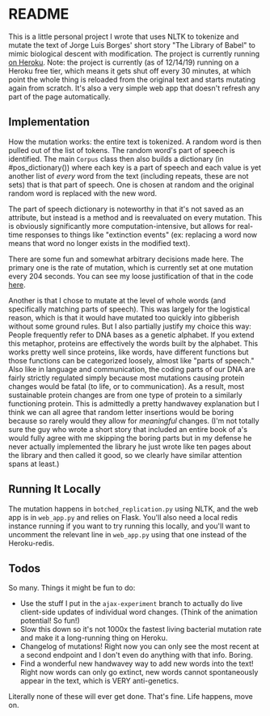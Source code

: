 # README

This is a little personal project I wrote that uses NLTK to tokenize and mutate the text of Jorge Luis Borges' short story "The Library of Babel" to mimic biological descent with modification. The project is currently running [on Heroku](https://botched-replication.herokuapp.com/). Note: the project is currently (as of 12/14/19) running on a Heroku free tier, which means it gets shut off every 30 minutes, at which point the whole thing is reloaded from the original text and starts mutating again from scratch. It's also a very simple web app that doesn't refresh any part of the page automatically.

## Implementation

How the mutation works: the entire text is tokenized. A random word is then pulled out of the list of tokens. The random word's part of speech is identified. The main `Corpus` class then also builds a dictionary (in #pos_dictionary()) where each key is a part of speech and each value is yet another list of _every_ word from the text (including repeats, these are not sets) that is that part of speech. One is chosen at random and the original random word is replaced with the new word.

The part of speech dictionary is noteworthy in that it's not saved as an attribute, but instead is a method and is reevaluated on every mutation. This is obviously significantly more computation-intensive, but allows for real-time responses to things like "extinction events" (ex: replacing a word now means that word no longer exists in the modified text).

There are some fun and somewhat arbitrary decisions made here. The primary one is the rate of mutation, which is currently set at one mutation every 204 seconds. You can see my loose justification of that in the code [here](https://github.com/macroscopicentric/botched_replication/blob/master/botched_replication.py#L12-L22).

Another is that I chose to mutate at the level of whole words (and specifically matching parts of speech). This was largely for the logistical reason, which is that it would have mutated too quickly into gibberish without some ground rules. But I also partially justify my choice this way: People frequently refer to DNA bases as a genetic alphabet. If you extend this metaphor, proteins are effectively the words built by the alphabet. This works pretty well since proteins, like words, have different functions but those functions can be categorized loosely, almost like "parts of speech." Also like in language and communication, the coding parts of our DNA are fairly strictly regulated simply because most mutations causing protein changes would be fatal (to life, or to communication). As a result, most sustainable protein changes are from one type of protein to a similarly functioning protein. This is admittedly a pretty handwavey explanation but I think we can all agree that random letter insertions would be boring because so rarely would they allow for _meaningful_ changes. (I'm not totally sure the guy who wrote a short story that included an entire book of a's would fully agree with me skipping the boring parts but in my defense he never actually implemented the library he just wrote like ten pages about the library and then called it good, so we clearly have similar attention spans at least.)

## Running It Locally

The mutation happens in `botched_replication.py` using NLTK, and the web app is in `web_app.py` and relies on Flask. You'll also need a local redis instance running if you want to try running this locally, and you'll want to uncomment the relevant line in `web_app.py` using that one instead of the Heroku-redis.

## Todos

So many. Things it might be fun to do:
- Use the stuff I put in the `ajax-experiment` branch to actually do live client-side updates of individual word changes. (Think of the animation potential! So fun!)
- Slow this down so it's not 1000x the fastest living bacterial mutation rate and make it a long-running thing on Heroku.
- Changelog of mutations! Right now you can only see the most recent at a second endpoint and I don't even do anything with that info. Boring.
- Find a wonderful new handwavey way to add new words into the text! Right now words can only go extinct, new words cannot spontaneously appear in the text, which is VERY anti-genetics.

Literally none of these will ever get done. That's fine. Life happens, move on.